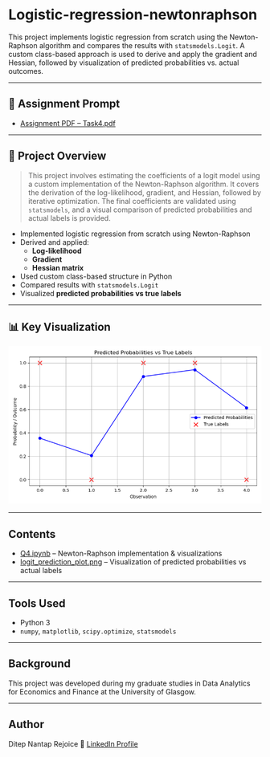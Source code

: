 # Logistic-regression-newtonraphson

This project implements logistic regression from scratch using the Newton-Raphson algorithm and compares the results with `statsmodels.Logit`. A custom class-based approach is used to derive and apply the gradient and Hessian, followed by visualization of predicted probabilities vs. actual outcomes.

---

## 📄 Assignment Prompt

- [Assignment PDF – Task4.pdf](./Task4.pdf)

---

## 📌 Project Overview

> This project involves estimating the coefficients of a logit model using a custom implementation of the Newton-Raphson algorithm. It covers the derivation of the log-likelihood, gradient, and Hessian, followed by iterative optimization. The final coefficients are validated using `statsmodels`, and a visual comparison of predicted probabilities and actual labels is provided.

- Implemented logistic regression from scratch using Newton-Raphson  
- Derived and applied:
  - **Log-likelihood**
  - **Gradient**
  - **Hessian matrix**
- Used custom class-based structure in Python
- Compared results with `statsmodels.Logit`  
- Visualized **predicted probabilities vs true labels**

---

## 📊 Key Visualization

<img src="./logit_prediction_plot.png" alt="Logit Prediction Plot" width="600"/>

---

## Contents

- [Q4.ipynb](./Q4.ipynb) – Newton-Raphson implementation & visualizations  
- [logit_prediction_plot.png](./logit_prediction_plot.png) – Visualization of predicted probabilities vs actual labels  


---

## Tools Used

- Python 3  
- `numpy`, `matplotlib`, `scipy.optimize`, `statsmodels`

---

## Background

This project was developed during my graduate studies in Data Analytics for Economics and Finance at the University of Glasgow.

---

## Author

Ditep Nantap Rejoice
🔗 [LinkedIn Profile](https://www.linkedin.com/in/nantap-ditep-00490b231)
